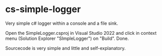 # cs-simple-logger
Very simple c# logger within a console and a file sink.

Open the SimpleLogger.csproj in Visual Studio 2022 and click in context menu (Solution Explorer "SImpleLogger") on "Build". Done.

Sourcecode is very simple and little and self-explanatory. 
